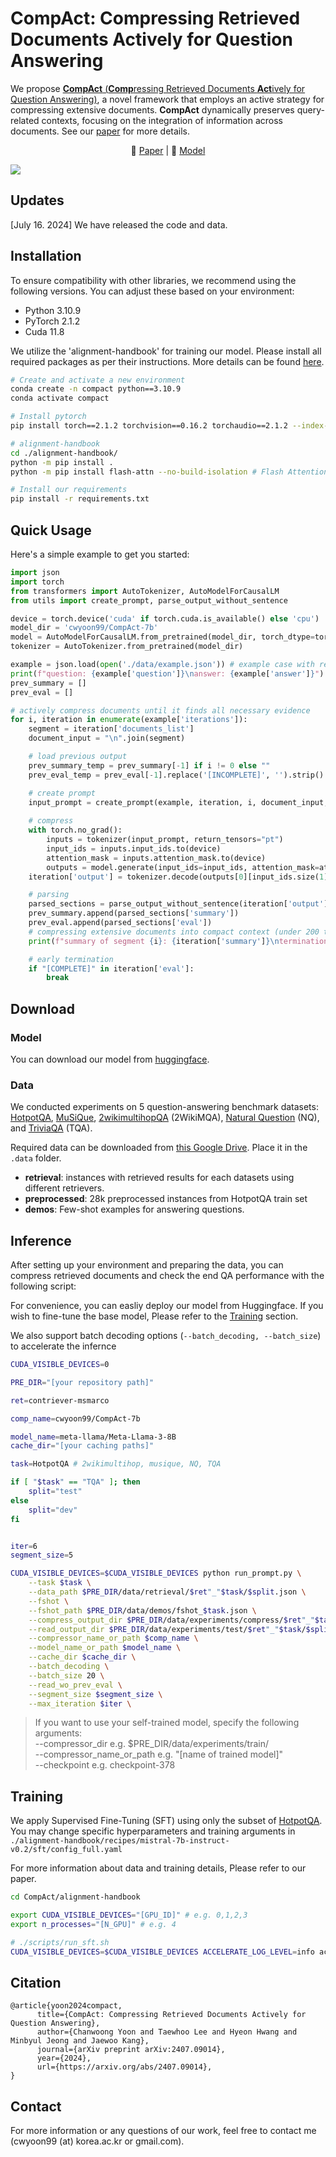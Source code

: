 # CompAct: Compressing Retrieved Documents Actively for Question Answering

We propose [**CompAct** (**Comp**ressing Retrieved Documents **Act**ively for Question Answering)](https://arxiv.org/abs/2407.09014), a novel framework that employs an active strategy for compressing extensive documents. **CompAct** dynamically preserves query-related contexts, focusing on the integration of information across documents. See our [paper](https://arxiv.org/abs/2407.09014) for more details.

<p align="center">
    📃 <a href="https://arxiv.org/abs/2407.09014" target="_blank">Paper</a> | 🤗 <a href="https://huggingface.co/cwyoon99/CompAct-7b" target="_blank">Model</a>
</p>

![](assets/framework.jpg)

## Updates
[July 16. 2024] We have released the code and data.

## Installation
To ensure compatibility with other libraries, we recommend using the following versions. You can adjust these based on your environment:
* Python 3.10.9
* PyTorch 2.1.2
* Cuda 11.8

We utilize the 'alignment-handbook' for training our model. Please install all required packages as per their instructions. More details can be found [here](https://github.com/huggingface/alignment-handbook).

```bash
# Create and activate a new environment
conda create -n compact python==3.10.9
conda activate compact

# Install pytorch
pip install torch==2.1.2 torchvision==0.16.2 torchaudio==2.1.2 --index-url https://download.pytorch.org/whl/cu118

# alignment-handbook
cd ./alignment-handbook/
python -m pip install .
python -m pip install flash-attn --no-build-isolation # Flash Attention 2

# Install our requirements
pip install -r requirements.txt
```

## Quick Usage
Here's a simple example to get you started:
```python
import json
import torch
from transformers import AutoTokenizer, AutoModelForCausalLM
from utils import create_prompt, parse_output_without_sentence

device = torch.device('cuda' if torch.cuda.is_available() else 'cpu')
model_dir = 'cwyoon99/CompAct-7b'
model = AutoModelForCausalLM.from_pretrained(model_dir, torch_dtype=torch.bfloat16, device_map="auto")
tokenizer = AutoTokenizer.from_pretrained(model_dir)

example = json.load(open('./data/example.json')) # example case with retrieved documents
print(f"question: {example['question']}\nanswer: {example['answer']}")
prev_summary = []
prev_eval = []

# actively compress documents until it finds all necessary evidence
for i, iteration in enumerate(example['iterations']):
    segment = iteration['documents_list']
    document_input = "\n".join(segment)

    # load previous output
    prev_summary_temp = prev_summary[-1] if i != 0 else ""
    prev_eval_temp = prev_eval[-1].replace('[INCOMPLETE]', '').strip() if i != 0 else ""

    # create prompt
    input_prompt = create_prompt(example, iteration, i, document_input, prev_summary_temp, prev_eval_temp, tokenizer, eos_token="", add_generation_prompt=True)
    
    # compress
    with torch.no_grad():
        inputs = tokenizer(input_prompt, return_tensors="pt")
        input_ids = inputs.input_ids.to(device)
        attention_mask = inputs.attention_mask.to(device)
        outputs = model.generate(input_ids=input_ids, attention_mask=attention_mask, max_new_tokens=500, temperature=0, top_p=1.0, pad_token_id=tokenizer.eos_token_id)
    iteration['output'] = tokenizer.decode(outputs[0][input_ids.size(1):], skip_special_tokens=True).strip()

    # parsing
    parsed_sections = parse_output_without_sentence(iteration['output'])
    prev_summary.append(parsed_sections['summary'])
    prev_eval.append(parsed_sections['eval'])
    # compressing extensive documents into compact context (under 200 tokens)
    print(f"summary of segment {i}: {iteration['summary']}\ntermination of segment {i}: {iteration['eval']}\n")

    # early termination
    if "[COMPLETE]" in iteration['eval']:
        break
```

## Download
### Model
You can download our model from [huggingface](https://huggingface.co/cwyoon99/CompAct-7b).

### Data
We conducted experiments on 5 question-answering benchmark datasets: [HotpotQA](https://github.com/hotpotqa/hotpot), [MuSiQue](https://github.com/StonyBrookNLP/musique), [2wikimultihopQA](https://github.com/Alab-NII/2wikimultihop) (2WikiMQA), [Natural Question](https://github.com/google-research-datasets/natural-questions) (NQ), and [TriviaQA](https://github.com/mandarjoshi90/triviaqa) (TQA).

Required data can be downloaded from [this Google Drive](https://drive.google.com/drive/folders/1lTz-hmb2inmU9KswLfkHag5-qRxTVujy?usp=sharing). Place it in the ```.data``` folder.
* **retrieval**: instances with retrieved results for each datasets using different retrievers. 
* **preprocessed**: 28k preprocessed instances from HotpotQA train set
* **demos**: Few-shot examples for answering questions.

## Inference
After setting up your environment and preparing the data, you can compress retrieved documents and check the end QA performance with the following script:

For convenience, you can easliy deploy our model from Huggingface. If you wish to fine-tune the base model, Please refer to the [Training](#training) section.

We also support batch decoding options (```--batch_decoding, --batch_size```) to accelerate the infernce

```bash
CUDA_VISIBLE_DEVICES=0

PRE_DIR="[your repository path]"

ret=contriever-msmarco

comp_name=cwyoon99/CompAct-7b

model_name=meta-llama/Meta-Llama-3-8B
cache_dir="[your caching paths]"

task=HotpotQA # 2wikimultihop, musique, NQ, TQA

if [ "$task" == "TQA" ]; then
    split="test"
else
    split="dev"
fi


iter=6
segment_size=5

CUDA_VISIBLE_DEVICES=$CUDA_VISIBLE_DEVICES python run_prompt.py \
    --task $task \
    --data_path $PRE_DIR/data/retrieval/$ret"_"$task/$split.json \
    --fshot \
    --fshot_path $PRE_DIR/data/demos/fshot_$task.json \
    --compress_output_dir $PRE_DIR/data/experiments/compress/$ret"_"$task/$split \
    --read_output_dir $PRE_DIR/data/experiments/test/$ret"_"$task/$split \
    --compressor_name_or_path $comp_name \
    --model_name_or_path $model_name \
    --cache_dir $cache_dir \
    --batch_decoding \
    --batch_size 20 \
    --read_wo_prev_eval \
    --segment_size $segment_size \
    --max_iteration $iter \
```
> If you want to use your self-trained model, specify the following arguments:   
> --compressor_dir e.g. $PRE_DIR/data/experiments/train/   
> --compressor_name_or_path e.g. "[name of trained model]"   
> --checkpoint e.g. checkpoint-378

## Training
We apply Supervised Fine-Tuning (SFT) using only the subset of [HotpotQA](https://github.com/hotpotqa/hotpot). You may change specific hyperparameters and training arguments in ```./alignment-handbook/recipes/mistral-7b-instruct-v0.2/sft/config_full.yaml```

For more information about data and training details, Please refer to our paper.

```bash
cd CompAct/alignment-handbook

export CUDA_VISIBLE_DEVICES="[GPU_ID]" # e.g. 0,1,2,3
export n_processes="[N_GPU]" # e.g. 4

# ./scripts/run_sft.sh
CUDA_VISIBLE_DEVICES=$CUDA_VISIBLE_DEVICES ACCELERATE_LOG_LEVEL=info accelerate launch --config_file recipes/accelerate_configs/deepspeed_zero3.yaml --num_processes $n_processes scripts/run_sft.py recipes/mistral-7b-instruct-v0.2/sft/config_full.yaml

```

<!-- ## Etc

### Retriever (Contriever)
If you want to deploy
we use [Contriever](https://github.com/facebookresearch/contriever) fine-tuned on [MS-MARCO](https://microsoft.github.io/msmarco/), as our default retrieval system (on the 2018 Wikipedia corpus).
```bash
# https://github.com/facebookresearch/contriever?tab=readme-ov-file#evaluation
wget https://dl.fbaipublicfiles.com/contriever/embeddings/contriever/wikipedia_embeddings.tar
wget https://dl.fbaipublicfiles.com/contriever/embeddings/contriever-msmarco/wikipedia_embeddings.tar -->
<!-- ``` -->

## Citation
```
@article{yoon2024compact,
      title={CompAct: Compressing Retrieved Documents Actively for Question Answering}, 
      author={Chanwoong Yoon and Taewhoo Lee and Hyeon Hwang and Minbyul Jeong and Jaewoo Kang},
      journal={arXiv preprint arXiv:2407.09014},
      year={2024},
      url={https://arxiv.org/abs/2407.09014}, 
}
```



## Contact
For more information or any questions of our work, feel free to contact me (cwyoon99 (at) korea.ac.kr or gmail.com). 
